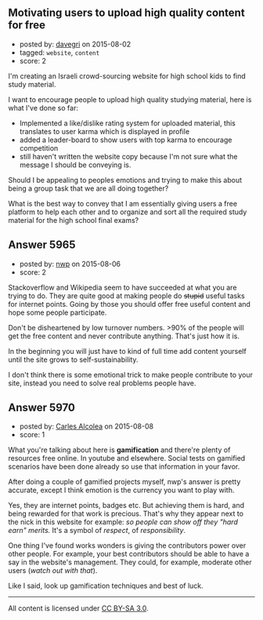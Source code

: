 ## Motivating users to upload high quality content for free

- posted by: [davegri](https://stackexchange.com/users/2410011/davegri) on 2015-08-02
- tagged: `website`, `content`
- score: 2

I'm creating an Israeli crowd-sourcing website for high school kids to find study material.

I want to encourage people to upload high quality studying material, here is what I've done so far:

 - Implemented a like/dislike rating system for uploaded material, this   translates to user karma which is displayed in profile
 - added a leader-board to show users with top karma to encourage competition
 - still haven't written the website copy because I'm not sure what the message I should be conveying is.

Should I be appealing to peoples emotions and trying to make this about being a group task that we are all doing together?

What is the best way to convey that I am essentially giving users a free platform to help each other and to organize and sort all the required study material for the high school final exams?


## Answer 5965

- posted by: [nwp](https://stackexchange.com/users/2908570/nwp) on 2015-08-06
- score: 2

Stackoverflow and Wikipedia seem to have succeeded at what you are trying to do. They are quite good at making people do <s>stupid</s> useful tasks for internet points. Going by those you should offer free useful content and hope some people participate.

Don't be disheartened by low turnover numbers. >90% of the people will get the free content and never contribute anything. That's just how it is.

In the beginning you will just have to kind of full time add content yourself until the site grows to self-sustainability.

I don't think there is some emotional trick to make people contribute to your site, instead you need to solve real problems people have.


## Answer 5970

- posted by: [Carles Alcolea](https://stackexchange.com/users/2911146/carles-alcolea) on 2015-08-08
- score: 1

What you're talking about here is **gamification** and there're plenty of resources free online. In youtube and elsewhere. Social tests on gamified scenarios have been done already so use that information in your favor.

After doing a couple of gamified projects myself, nwp's answer is pretty accurate, except I think emotion is the currency you want to play with.

Yes, they are internet points, badges etc. But achieving them is hard, and being rewarded for that work is precious. That's why they appear next to the nick in this website for example: *so people can show off they "hard earn" merits.* It's a symbol of *respect*, of *responsibility*.

One thing I've found works wonders is giving the contributors power over other people. For example, your best contributors should be able to have a say in the website's management. They could, for example, moderate other users (*watch out with that*).

Like I said, look up gamification techniques and best of luck.



---

All content is licensed under [CC BY-SA 3.0](https://creativecommons.org/licenses/by-sa/3.0/).
